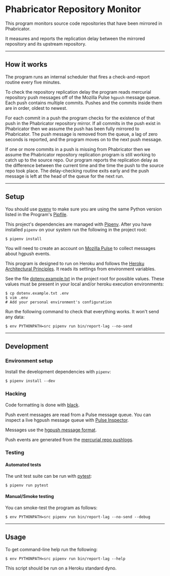 # Phabricator Repository Monitor

This program monitors source code repositories that have been mirrored in
Phabricator.

It measures and reports the replication delay between the mirrored
repository and its upstream repository.

---

## How it works

The program runs an internal scheduler that fires a check-and-report routine
every five minutes.

To check the repository replication delay the program reads mercurial repository push messages off of the Mozilla Pulse
`hgpush` message queue.  Each push contains multiple commits.  Pushes and the
commits inside them are in order, oldest to newest.

For each commit in a push the program checks for the existence of that push in
the Phabricator repository mirror.  If all commits in the push exist in Phabricator
then we assume the push has been fully mirrored to Phabricator. The
push message is removed from the queue, a lag of zero seconds is reported, and the
program moves on to the next push message.

If one or more commits in a push is missing from Phabricator then we assume the Phabricator
repository replication program is still working to catch up to the source repo.
Our program reports the replication delay as the difference between the current time and the time the push
to the source repo took place.  The delay-checking routine exits early and the push message is left at the head of the queue for the next run.


---

## Setup

You should use [pyenv](https://github.com/pyenv/pyenv) to make sure you are using
the same Python version listed in the Program's [Pipfile](Pipfile).

This project's dependencies are managed with [Pipenv](https://pipenv.readthedocs.io/en/latest/).  After you have
installed `pipenv` on your system run the following in the project root:

```console
$ pipenv install
```

You will need to create an account on [Mozilla
Pulse](https://wiki.mozilla.org/Auto-tools/Projects/Pulse) to collect messages about hgpush events.

This program is designed to run on Heroku and follows the [Heroku Architectural Principles](https://devcenter.heroku.com/articles/architecting-apps).
It reads its settings from environment variables.

See the file [dotenv.example.txt](dotenv.example.txt) in the project root for possible values.  These values must be present in your local and/or heroku execution
environments:

```console
$ cp dotenv.example.txt .env
$ vim .env
# Add your personal environment's configuration
```

Run the following command to check that everything works.  It won't send any data:

```console
$ env PYTHONPATH=src pipenv run bin/report-lag --no-send
```

---

## Development

### Environment setup

Install the development dependencies with `pipenv`:

```console
$ pipenv install --dev
```

### Hacking

Code formatting is done with [black](https://github.com/ambv/black).

Push event messages are read from a Pulse message queue. You can inspect a live hgpush 
message queue with [Pulse Inspector](https://tools.taskcluster.net/pulse-inspector?bindings[0][exchange]=exchange%2Fhgpushes%2Fv2&bindings[0][routingKeyPattern]=%23).

Messages use the [hgpush message format](https://mozilla-version-control-tools.readthedocs.io/en/latest/hgmo/notifications.html#changegroup-1).

Push events are generated from the [mercurial repo pushlogs](https://mozilla-version-control-tools.readthedocs.io/en/latest/hgmo/pushlog.html#writing-agents-that-consume-pushlog-data).

### Testing

#### Automated tests

The unit test suite can be run with [pytest](https://docs.pytest.org/en/latest/):

```console
$ pipenv run pytest
```

#### Manual/Smoke testing

You can smoke-test the program as follows:

```console
$ env PYTHONPATH=src pipenv run bin/report-lag --no-send --debug
```

---

## Usage

To get command-line help run the following:

```console
$ env PYTHONPATH=src pipenv run bin/report-lag --help
```

This script should be run on a Heroku standard dyno.

